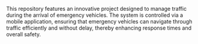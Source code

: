 This repository features an innovative project designed to manage traffic during the arrival of emergency vehicles. The system is controlled via a mobile application, ensuring that emergency vehicles can navigate through traffic efficiently and without delay, thereby enhancing response times and overall safety.
